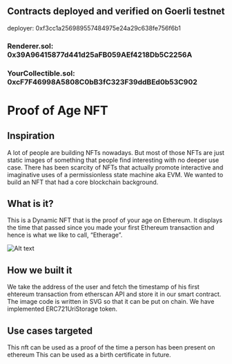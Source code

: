 ## Contracts deployed and verified on Goerli testnet

deployer: 0xf3cc1a256989557484975e24a29c638fe756f6b1

### Renderer.sol: 0x39A96415877d441d25aFB059AEf4218Db5C2256A

### YourCollectible.sol: 0xcF7F46998A5808C0bB3fC323F39ddBEd0b53C902

# Proof of Age NFT

## Inspiration

A lot of people are building NFTs nowadays. But most of those NFTs are just static images of something that people find interesting with no deeper use case. There has been scarcity of NFTs that actually promote interactive and imaginative uses of a permissionless state machine aka EVM. We wanted to build an NFT that had a core blockchain background.

## What is it? 

This is a Dynamic NFT that is the proof of your age on Ethereum. It displays the time that passed since you made your first Ethereum transaction and hence is what we like to call, “Etherage”.

<img src="https://ibb.co/8dphXGC" alt="Alt text" title="Optional title">

## How we built it

We take the address of the user and fetch the timestamp of his first ehtereum transaction from etherscan API and store it in our smart contract. 
The image code is written in SVG so that it can be put on chain. 
We have implemented ERC721UriStorage token. 

## Use cases targeted

This nft can be used as a proof of the time a person has been present on ethereum
This can be used as a birth certificate in future.

